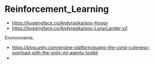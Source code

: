# Reinforcement_Learning

- https://huggingface.co/Andyrasika/ppo-Huggy
- https://huggingface.co/Andyrasika/ppo-LunarLander-v2


Environments:
- https://blog.unity.com/engine-platform/puppo-the-corgi-cuteness-overload-with-the-unity-ml-agents-toolkit
- 
